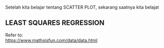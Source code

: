 Setelah kita belajar tentang SCATTER PLOT, sekarang saatnya kita belajat
  
  
## LEAST SQUARES REGRESSION  

  
  
    
  

Refer to:  
https://www.mathsisfun.com/data/data.html